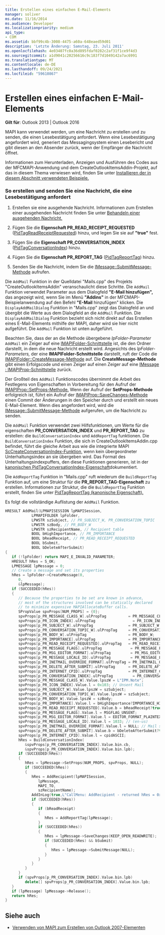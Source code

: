 ```yaml
---
title: Erstellen eines einfachen E-Mail-Elements
manager: soliver
ms.date: 11/16/2014
ms.audience: Developer
ms.localizationpriority: medium
api_type:
- COM
ms.assetid: bbf99c4b-3008-4475-a60a-648eaed59d01
description: 'Letzte Änderung: Samstag, 23. Juli 2011'
ms.openlocfilehash: 4e03407fc0a36d895fdaf0282c2af31f1ce9f4d3
ms.sourcegitcommit: a1d9041c20256616c9c183f7d1049142a7ac6991
ms.translationtype: MT
ms.contentlocale: de-DE
ms.lasthandoff: 09/24/2021
ms.locfileid: "59610867"
---
```

# <a name="create-a-simple-mail-item"></a>Erstellen eines einfachen E-Mail-Elements
  
**Gilt für**: Outlook 2013 | Outlook 2016 
  
MAPI kann verwendet werden, um eine Nachricht zu erstellen und zu senden, die einen Lesebestätigung anfordert. Wenn eine Lesebestätigung angefordert wird, generiert das Messagingsystem einen Lesebericht und gibt diesen an den Absender zurück, wenn der Empfänger die Nachricht öffnet.
  
Informationen zum Herunterladen, Anzeigen und Ausführen des Codes aus der MFCMAPI-Anwendung und dem CreateOutlookItemsAddin-Projekt, auf das in diesem Thema verwiesen wird, finden Sie unter [Installieren der in diesem Abschnitt verwendeten Beispiele.](how-to-install-the-samples-used-in-this-section.md)


### <a name="to-create-and-send-a-message-requesting-a-read-receipt"></a>So erstellen und senden Sie eine Nachricht, die eine Lesebestätigung anfordert

1. Erstellen sie eine ausgehende Nachricht. Informationen zum Erstellen einer ausgehenden Nachricht finden Sie unter [Behandeln einer ausgehenden Nachricht.](handling-an-outgoing-message.md)
    
2. Fügen Sie die **Eigenschaft PR_READ_RECEIPT_REQUESTED** ([PidTagReadReceiptRequested](pidtagreadreceiptrequested-canonical-property.md)) hinzu, und legen Sie sie auf **"true"** fest.
    
3. Fügen Sie die **Eigenschaft PR_CONVERSATION_INDEX** ([PidTagConversationIndex](pidtagconversationindex-canonical-property.md)) hinzu.
    
4. Fügen Sie die **Eigenschaft PR_REPORT_TAG** ([PidTagReportTag](pidtagreporttag-canonical-property.md)) hinzu.
    
5. Senden Sie die Nachricht, indem Sie die [IMessage::SubmitMessage-Methode](imessage-submitmessage.md) aufrufen. 
    
Die  `AddMail` Funktion in der Quelldatei "Mails.cpp" des Projekts "CreateOutlookItemsAddin" veranschaulicht diese Schritte. Die `AddMail` Funktion verwendet Parameter aus dem Dialogfeld **"E-Mail hinzufügen",** das angezeigt wird, wenn Sie im Menü **"Addins"** in der MFCMAPI-Beispielanwendung auf den Befehl **"E-Mail** hinzufügen" klicken. Die  `DisplayAddMailDialog` Funktion in "Mails.cpp" zeigt das Dialogfeld an und übergibt die Werte aus dem Dialogfeld an die  `AddMail` Funktion. Die  `DisplayAddMailDialog` Funktion bezieht sich nicht direkt auf das Erstellen eines E-Mail-Elements mithilfe der MAPI, daher wird sie hier nicht aufgeführt. Die  `AddMail` Funktion ist unten aufgeführt. 
  
Beachten Sie, dass der an die Methode übergebene  _lpFolder-Parameter_  `AddMail` ein Zeiger auf eine [IMAPIFolder-Schnittstelle](imapifolderimapicontainer.md) ist, die den Ordner darstellt, in dem die neue Nachricht erstellt wird. Angesichts des  _lpFolder-Parameters,_ der eine **IMAPIFolder-Schnittstelle** darstellt, ruft der Code die [IMAPIFolder::CreateMessage-Methode](imapifolder-createmessage.md) auf. Die **CreateMessage-Methode** gibt einen Erfolgscode und einen Zeiger auf einen Zeiger auf eine [IMessage : IMAPIProp-Schnittstelle](imessageimapiprop.md) zurück. 

Der Großteil des `AddMail` Funktionscodes übernimmt die Arbeit des Festlegens von Eigenschaften in Vorbereitung für den Aufruf der [IMAPIProp::SetProps-Methode.](imapiprop-setprops.md) Wenn der Aufruf der **SetProps-Methode** erfolgreich ist, führt ein Aufruf der [IMAPIProp::SaveChanges-Methode](imapiprop-savechanges.md) einen Commit der Änderungen in den Speicher durch und erstellt ein neues E-Mail-Element. Wenn dies angefordert wird, wird die [IMessage::SubmitMessage-Methode](imessage-submitmessage.md) aufgerufen, um die Nachricht zu senden. 
  
Die  `AddMail` Funktion verwendet zwei Hilfsfunktionen, um Werte für die eigenschaften **PR_CONVERSATION_INDEX** und **PR_REPORT_TAG** zu erstellen: die  `BuildConversationIndex` und  `AddReportTag` funktionen. Die  `BuildConversationIndex` Funktion, die sich in CreateOutlookItemsAddin.cpp befindet, führt die gleiche Arbeit aus wie die integrierte MAPI [ScCreateConversationIndex-Funktion,](sccreateconversationindex.md) wenn kein übergeordneter Unterhaltungsindex an sie übergeben wird. Das Format des Unterhaltungsindexpuffers, den diese Funktionen generieren, ist in der [kanonischen PidTagConversationIndex-Eigenschaft](pidtagconversationindex-canonical-property.md)dokumentiert. 

Die  `AddReportTag` Funktion in "Mails.cpp" ruft wiederum die  `BuildReportTag` Funktion auf, um eine Struktur für die **PR_REPORT_TAG-Eigenschaft** zu erstellen. Informationen zur Struktur, die die `BuildReportTag` Funktion erstellt, finden Sie unter [PidTagReportTag (kanonische Eigenschaft).](pidtagreporttag-canonical-property.md)
  
Es folgt die vollständige Auflistung der  `AddMail` Funktion. 
  
```cpp
HRESULT AddMail(LPMAPISESSION lpMAPISession,
            LPMAPIFOLDER lpFolder,
            LPWSTR szSubject, // PR_SUBJECT_W, PR_CONVERSATION_TOPIC
            LPWSTR szBody, // PR_BODY_W
            LPWSTR szRecipientName, // Recipient table
            BOOL bHighImportance, // PR_IMPORTANCE
            BOOL bReadReceipt, // PR_READ_RECEIPT_REQUESTED
            BOOL bSubmit,
            BOOL bDeleteAfterSubmit)
{
   if (!lpFolder) return MAPI_E_INVALID_PARAMETER;
   HRESULT hRes = S_OK;
   LPMESSAGE lpMessage = 0;
   // Create a message and set its properties
   hRes = lpFolder->CreateMessage(0,
      0,
      &lpMessage);
   if (SUCCEEDED(hRes))
   {
      // Because the properties to be set are known in advance, 
      // most of the structures involved can be statically declared 
      // to minimize expensive MAPIAllocateBuffer calls.
      SPropValue spvProps[NUM_PROPS] = {0};
      spvProps[p_PR_MESSAGE_CLASS_W].ulPropTag          = PR_MESSAGE_CLASS_W;
      spvProps[p_PR_ICON_INDEX].ulPropTag                 = PR_ICON_INDEX;
      spvProps[p_PR_SUBJECT_W].ulPropTag                = PR_SUBJECT_W;
      spvProps[p_PR_CONVERSATION_TOPIC_W].ulPropTag     = PR_CONVERSATION_TOPIC_W;
      spvProps[p_PR_BODY_W].ulPropTag                   = PR_BODY_W;
      spvProps[p_PR_IMPORTANCE].ulPropTag               = PR_IMPORTANCE;
      spvProps[p_PR_READ_RECEIPT_REQUESTED].ulPropTag   = PR_READ_RECEIPT_REQUESTED;
      spvProps[p_PR_MESSAGE_FLAGS].ulPropTag             = PR_MESSAGE_FLAGS;
      spvProps[p_PR_MSG_EDITOR_FORMAT].ulPropTag         = PR_MSG_EDITOR_FORMAT;
      spvProps[p_PR_MESSAGE_LOCALE_ID].ulPropTag         = PR_MESSAGE_LOCALE_ID;
      spvProps[p_PR_INETMAIL_OVERRIDE_FORMAT].ulPropTag = PR_INETMAIL_OVERRIDE_FORMAT;
      spvProps[p_PR_DELETE_AFTER_SUBMIT].ulPropTag      = PR_DELETE_AFTER_SUBMIT;
      spvProps[p_PR_INTERNET_CPID].ulPropTag            = PR_INTERNET_CPID;
      spvProps[p_PR_CONVERSATION_INDEX].ulPropTag         = PR_CONVERSATION_INDEX;
      spvProps[p_PR_MESSAGE_CLASS_W].Value.lpszW = L"IPM.Note";
      spvProps[p_PR_ICON_INDEX].Value.l = 0x103; // Unsent Mail
      spvProps[p_PR_SUBJECT_W].Value.lpszW = szSubject;
      spvProps[p_PR_CONVERSATION_TOPIC_W].Value.lpszW = szSubject;
      spvProps[p_PR_BODY_W].Value.lpszW = szBody;
      spvProps[p_PR_IMPORTANCE].Value.l = bHighImportance?IMPORTANCE_HIGH:IMPORTANCE_NORMAL;
      spvProps[p_PR_READ_RECEIPT_REQUESTED].Value.b = bReadReceipt?true:false;
      spvProps[p_PR_MESSAGE_FLAGS].Value.l = MSGFLAG_UNSENT;
      spvProps[p_PR_MSG_EDITOR_FORMAT].Value.l = EDITOR_FORMAT_PLAINTEXT;
      spvProps[p_PR_MESSAGE_LOCALE_ID].Value.l = 1033; // (en-us)
      spvProps[p_PR_INETMAIL_OVERRIDE_FORMAT].Value.l = NULL; // Mail system chooses default encoding scheme
      spvProps[p_PR_DELETE_AFTER_SUBMIT].Value.b = bDeleteAfterSubmit?true:false;
      spvProps[p_PR_INTERNET_CPID].Value.l = cpidASCII;
      hRes = BuildConversationIndex(
         &spvProps[p_PR_CONVERSATION_INDEX].Value.bin.cb,
         &spvProps[p_PR_CONVERSATION_INDEX].Value.bin.lpb);
      if (SUCCEEDED(hRes))
      {
         hRes = lpMessage->SetProps(NUM_PROPS, spvProps, NULL);
         if (SUCCEEDED(hRes))
         {
            hRes = AddRecipient(lpMAPISession,
               lpMessage,
               MAPI_TO,
               szRecipientName);
            AddInLog(true,L"CallMenu: AddRecipient - returned hRes = 0x%08X\n",hRes);
            if (SUCCEEDED(hRes))
            {
               if (bReadReceipt)
               {
                  hRes = AddReportTag(lpMessage);
               }
               if (SUCCEEDED(hRes))
               {
                  hRes = lpMessage->SaveChanges(KEEP_OPEN_READWRITE);
                  if (SUCCEEDED(hRes) && bSubmit)
                  {
                     hRes = lpMessage->SubmitMessage(NULL);
                  }
               }
            }
         }
      }
      if (spvProps[p_PR_CONVERSATION_INDEX].Value.bin.lpb)
         delete[] spvProps[p_PR_CONVERSATION_INDEX].Value.bin.lpb;
   }
   if (lpMessage) lpMessage->Release();
   return hRes;
}
```

## <a name="see-also"></a>Siehe auch

- [Verwenden von MAPI zum Erstellen von Outlook 2007-Elementen](https://msdn.microsoft.com/library/cc678348%28office.12%29.aspx)

